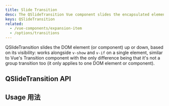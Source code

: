 ```yaml
---
title: Slide Transition
desc: The QSlideTransition Vue component slides the encapsulated element up or down, based on its visibility. Works alongside v-show and v-if.
keys: QSlideTransition
related:
  - /vue-components/expansion-item
  - /options/transitions
---
```

QSlideTransition slides the DOM element (or component) up or down, based on its visibility: works alongside `v-show` and `v-if` on a single element, similar to Vue's Transition component with the only difference being that it's not a group transition too (it only applies to one DOM element or component).

## QSlideTransition API

<doc-api file="QSlideTransition" />

## Usage 用法

<doc-example title="Basic" file="QSlideTransition/Basic" />
